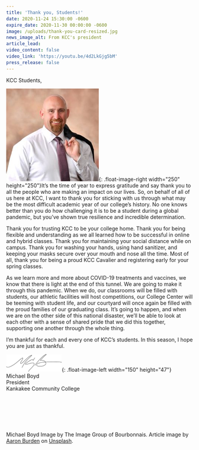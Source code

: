 ```yaml
---
title: 'Thank you, Students!'
date: 2020-11-24 15:30:00 -0600
expire_date: 2020-11-30 00:00:00 -0600
image: /uploads/thank-you-card-resized.jpg
news_image_alt: From KCC's president
article_lead:
video_content: false
video_link: 'https://youtu.be/4d2LkGjg5bM'
press_release: false
---
```


KCC Students,

![](/uploads/michael-boyd-dsc-3388.jpg){: .float-image-right width="250" height="250"}It’s the time of year to express gratitude and say thank you to all the people who are making an impact on our lives. So, on behalf of all of us here at KCC, I want to thank you for sticking with us through what may be the most difficult academic year of our college’s history. No one knows better than you do how challenging it is to be a student during a global pandemic, but you’ve shown true resilience and incredible determination.&nbsp;

Thank you for trusting KCC to be your college home. Thank you for being flexible and understanding as we all learned how to be successful in online and hybrid classes. Thank you for maintaining your social distance while on campus. Thank you for washing your hands, using hand sanitizer, and keeping your masks secure over your mouth and nose all the time. Most of all, thank you for being a proud KCC Cavalier and registering early for your spring classes.&nbsp;

As we learn more and more about COVID-19 treatments and vaccines, we know that there is light at the end of this tunnel. We are going to make it through this pandemic. When we do, our classrooms will be filled with students, our athletic facilities will host competitions, our College Center will be teeming with student life, and our courtyard will once again be filled with the proud families of our graduating class. It’s going to happen, and when we are on the other side of this national disaster, we’ll be able to look at each other with a sense of shared pride that we did this together, supporting one another through the whole thing.

I’m thankful for each and every one of KCC’s students. In this season, I hope you are just as thankful.&nbsp;

![](/uploads/michael-boyd-initials.jpg){: .float-image-left width="150" height="47"}<br>Michael Boyd&nbsp;<br>President<br>Kankakee Community College

&nbsp;

&nbsp;

&nbsp;

Michael Boyd Image by The Image Group of Bourbonnais. Article image by [Aaron Burden](https://unsplash.com/@aaronburden?utm_source=unsplash&amp;utm_medium=referral&amp;utm_content=creditCopyText) on [Unsplash](https://unsplash.com/s/photos/thank-you?utm_source=unsplash&amp;utm_medium=referral&amp;utm_content=creditCopyText).